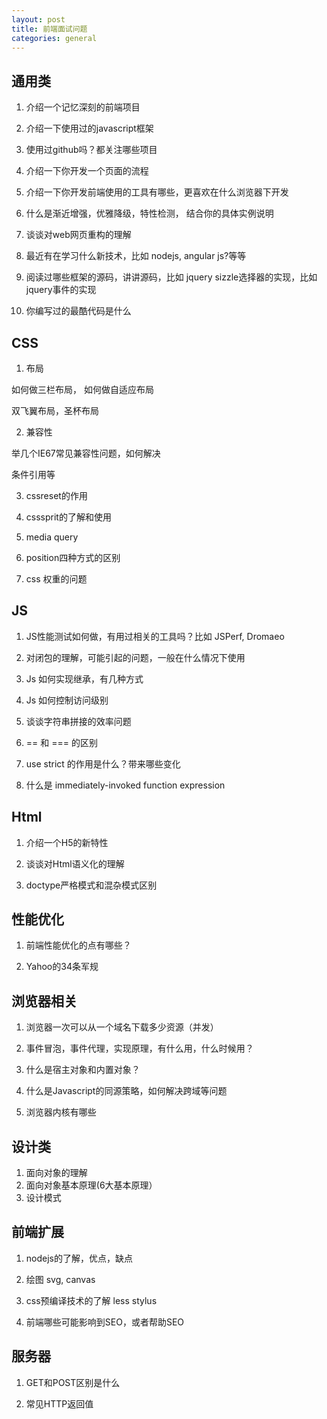 ```yaml
---
layout: post
title: 前端面试问题
categories: general
---
```


## 通用类

1. 介绍一个记忆深刻的前端项目

2. 介绍一下使用过的javascript框架

3. 使用过github吗？都关注哪些项目

4. 介绍一下你开发一个页面的流程

5. 介绍一下你开发前端使用的工具有哪些，更喜欢在什么浏览器下开发

6. 什么是渐近增强，优雅降级，特性检测， 结合你的具体实例说明

7. 谈谈对web网页重构的理解

8. 最近有在学习什么新技术，比如 nodejs, angular js?等等

9. 阅读过哪些框架的源码，讲讲源码，比如 jquery sizzle选择器的实现，比如jquery事件的实现

10. 你编写过的最酷代码是什么



## CSS

1. 布局

如何做三栏布局， 如何做自适应布局

双飞翼布局，圣杯布局

2. 兼容性

举几个IE67常见兼容性问题，如何解决

条件引用等

3. cssreset的作用

4. csssprit的了解和使用

5. media query

6. position四种方式的区别

7. css 权重的问题


## JS

1. JS性能测试如何做，有用过相关的工具吗？比如 JSPerf, Dromaeo

2. 对闭包的理解，可能引起的问题，一般在什么情况下使用

3. Js 如何实现继承，有几种方式

4. Js 如何控制访问级别

5. 谈谈字符串拼接的效率问题

6. == 和 === 的区别

7. use strict 的作用是什么？带来哪些变化

8. 什么是 immediately-invoked function expression


## Html


1. 介绍一个H5的新特性

2. 谈谈对Html语义化的理解

3. doctype严格模式和混杂模式区别


## 性能优化

1. 前端性能优化的点有哪些？

2. Yahoo的34条军规



## 浏览器相关

1. 浏览器一次可以从一个域名下载多少资源（并发）

2. 事件冒泡，事件代理，实现原理，有什么用，什么时候用？

3. 什么是宿主对象和内置对象？

4. 什么是Javascript的同源策略，如何解决跨域等问题

5. 浏览器内核有哪些


## 设计类

1. 面向对象的理解
2. 面向对象基本原理(6大基本原理）
3. 设计模式


## 前端扩展

1. nodejs的了解，优点，缺点

2. 绘图 svg, canvas

3. css预编译技术的了解 less stylus

4. 前端哪些可能影响到SEO，或者帮助SEO


## 服务器

1. GET和POST区别是什么

2. 常见HTTP返回值

